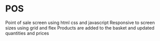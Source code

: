 # POS
Point of sale screen using html css and javascript Responsive to screen sizes using grid and flex Products are added to the basket and updated quantities and prices
